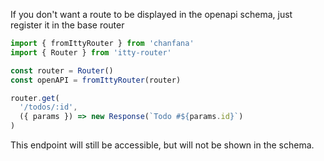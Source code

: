 If you don't want a route to be displayed in the openapi schema, just register it in the base router

```ts
import { fromIttyRouter } from 'chanfana'
import { Router } from 'itty-router'

const router = Router()
const openAPI = fromIttyRouter(router)

router.get(
  '/todos/:id',
  ({ params }) => new Response(`Todo #${params.id}`)
)
```

This endpoint will still be accessible, but will not be shown in the schema.
